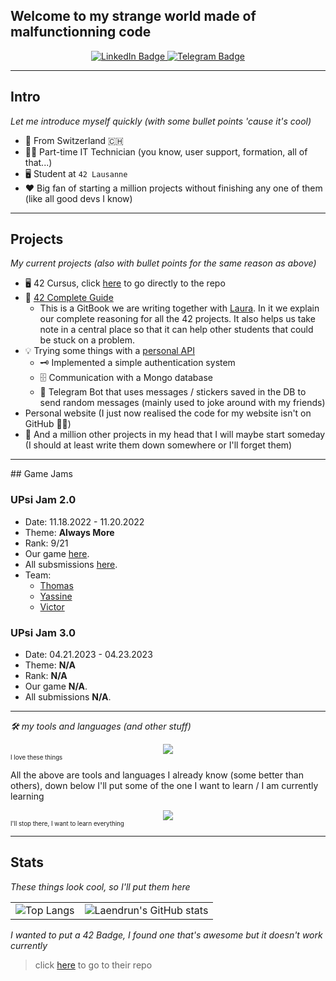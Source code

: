 ## Welcome to my strange world made of malfunctionning code

<div id="header" align="center">
	<div id="badges">
		<a href="https://www.linkedin.com/in/simon-aeby/">
			<img src="https://img.shields.io/badge/LinkedIn-blue?style=for-the-badge&logo=linkedin&logoColor=white" alt="LinkedIn Badge"/>
		</a>
		<a href="https://t.me/Laendrun">
			<img src="https://img.shields.io/badge/Telegram-blue?style=for-the-badge&logo=telegram&logoColor=white" alt="Telegram Badge"/>
		</a>
	</div>
</div>

<hr>

## Intro

*Let me introduce myself quickly (with some bullet points 'cause it's cool)*

- :pushpin: From Switzerland :switzerland:
- :man_technologist: Part-time IT Technician (you know, user support, formation, all of that...)
- :desktop_computer: Student at `42 Lausanne`
- :heart: Big fan of starting a million projects without finishing any one of them (like all good devs I know)

<hr>

## Projects 
*My current projects (also with bullet points for the same reason as above)*

- :desktop_computer: 42 Cursus, click [here](https://github.com/Laendrun/42) to go directly to the repo
- :notebook: [42 Complete Guide](42-cursus.gitbook.io/guide)
	- This is a GitBook we are writing together with [Laura](https://github.com/TheBrisly). In it we explain our complete reasoning for all the 42 projects. It also helps us take note in a central place so that it can help other students that could be stuck on a problem.
- :bulb: Trying some things with a [personal API](https://github.com/Laendrun/personal_api)
	- :old_key: Implemented a simple authentication system
	- :file_cabinet: Communication with a Mongo database
	- :robot: Telegram Bot that uses messages / stickers saved in the DB to send random messages (mainly used to joke around with my friends)
- Personal website (I just now realised the code for my website isn't on GitHub :man_facepalming:)
- :thought_balloon: And a million other projects in my head that I will maybe start someday (I should at least write them down somewhere or I'll forget them)

<hr>

## Game Jams

### UPsi Jam 2.0

- Date: 11.18.2022 - 11.20.2022
- Theme: **Always More**
- Rank: 9/21
- Our game [here](https://diabolo257.itch.io/joastro).
- All subsmissions [here](https://itch.io/jam/upsi-jam-2-0/entries).
- Team:
	- [Thomas](https://github.com/diabolo257)
	- [Yassine](https://github.com/benybens)
	- [Victor](https://www.linkedin.com/in/victor-h%C3%A9ran/)

### UPsi Jam 3.0

- Date: 04.21.2023 - 04.23.2023
- Theme: **N/A**
- Rank: **N/A**
- Our game **N/A**.
- All submissions **N/A**.

<hr>

*:hammer_and_wrench: my tools and languages (and other stuff)*

<div>
	<div id="icons" align="center">
		<a href="https://skillicons.dev">
			<img src="https://skillicons.dev/icons?i=git,c,cpp,js,nodejs,vue,mongo,mysql,vscode,discord,html,css" />
		</a>
	</div>
	<sub><sup>I love these things</sup></sub>
</div>

All the above are tools and languages I already know (some better than others), down below I'll put some of the one I want to learn / I am currently learning

<div>
	<div id="icons" align="center">
		<a href="https://skillicons.dev">
			<img src="https://skillicons.dev/icons?i=ts,docker,rust,angular,react,kotlin,flutter,nextjs,py" />
		</a>
	</div>
	<sub><sup>I'll stop there, I want to learn everything</sup></sub>
</div>

<hr>

## Stats

*These things look cool, so I'll put them here*

| | |
| --- | --- |
|![Top Langs](https://github-readme-stats.vercel.app/api/top-langs/?username=Laendrun&layout=compact&theme=dark)|![Laendrun's GitHub stats](https://github-readme-stats.vercel.app/api?username=Laendrun&layout=compact&theme=dark)|

*I wanted to put a 42 Badge, I found one that's awesome but it doesn't work currently*

> click [here](https://github.com/JaeSeoKim/badge42) to go to their repo